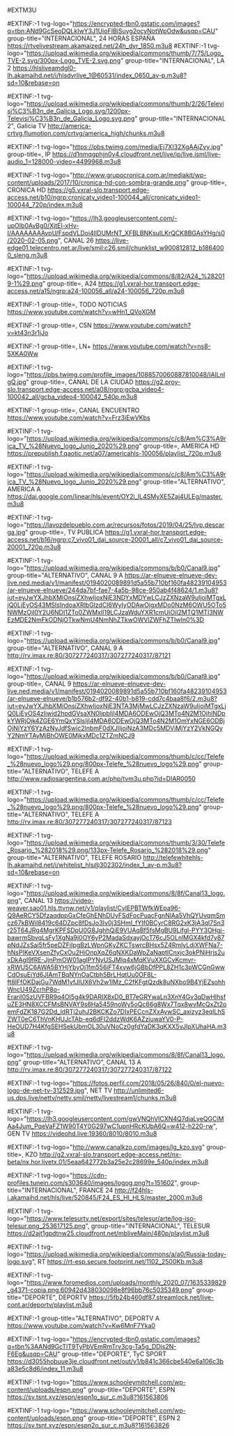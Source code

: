 #EXTM3U

#EXTINF:-1 tvg-logo="https://encrypted-tbn0.gstatic.com/images?q=tbn:ANd9GcSeoDQLkIwY3J1UioFIBiSuyg2ocyNotWpOdw&usqp=CAU" group-title="INTERNACIONAL", 24 HORAS ESPAÑA
https://rtvelivestream.akamaized.net/24h_dvr_1850.m3u8
#EXTINF:-1 tvg-logo="https://upload.wikimedia.org/wikipedia/commons/thumb/7/75/Logo_TVE-2.svg/300px-Logo_TVE-2.svg.png" group-title="INTERNACIONAL", LA 2
https://hlsliveamdgl0-lh.akamaihd.net/i/hlsdvrlive_1@60531/index_0650_av-p.m3u8?sd=10&rebase=on

#EXTINF:-1 tvg-logo="https://upload.wikimedia.org/wikipedia/commons/thumb/2/26/Televisi%C3%B3n_de_Galicia_Logo.svg/1200px-Televisi%C3%B3n_de_Galicia_Logo.svg.png" group-title="INTERNACIONAL 2", Galicia TV
http://america-crtvg.flumotion.com/crtvg/america_high/chunks.m3u8


#EXTINF:-1 tvg-logo="https://pbs.twimg.com/media/Ej7XI32XgAAjZvy.jpg" group-title=, IP 
https://d1nmqgphjn0y4.cloudfront.net/live/ip/live.isml/live-audio_1=128000-video=4499968.m3u8

#EXTINF:-1 tvg-logo="http://www.grupocronica.com.ar/mediakit/wp-content/uploads/2017/10/cronica-hd-con-sombra-grande.png" group-title=, CRONICA HD 
https://g5.vxral-slo.transport.edge-access.net/b10/ngrp:cronicatv_video1-100044_all/cronicatv_video1-100044_720p/index.m3u8

#EXTINF:-1 tvg-logo="https://lh3.googleusercontent.com/-upOIb0AvBg0/XjtEI-xHv-I/AAAAAAAAvpU/FspdVLDoi4IlDUMrNT_XFBLBNKsuILKrQCK8BGAsYHg/s0/2020-02-05.png", CANAL 26
https://live-edge01.telecentro.net.ar/live/smil:c26.smil/chunklist_w900812812_b1864000_sleng.m3u8

#EXTINF:-1 tvg-logo="https://upload.wikimedia.org/wikipedia/commons/8/82/A24_%282019-1%29.png" group-title=, A24
https://g1.vxral-hor.transport.edge-access.net/a15/ngrp:a24-100056_all/a24-100056_720p.m3u8

#EXTINF:-1 group-title=, TODO NOTICIAS   
https://www.youtube.com/watch?v=wHn1_QVoXGM

#EXTINF:-1 group-title=, C5N 
https://www.youtube.com/watch?v=kt43n3r1jJo

#EXTINF:-1 group-title=, LN+ 
https://www.youtube.com/watch?v=ns8-5XKA0Ww

#EXTINF:-1 tvg-logo="https://pbs.twimg.com/profile_images/1088570060887810048/IAlLnIgQ.jpg" group-title=, CANAL DE LA CIUDAD
https://g2.proy-slo.transport.edge-access.net/a08/ngrp:gcba_video4-100042_all/gcba_video4-100042_540p.m3u8

#EXTINF:-1 group-title=, CANAL ENCUENTRO   
https://www.youtube.com/watch?v=Frz3iEwVKbs

#EXTINF:-1 tvg-logo="https://upload.wikimedia.org/wikipedia/commons/c/c8/Am%C3%A9rica_TV_%28Nuevo_logo_Junio_2020%29.png" group-title=, AMERICA HD 
https://prepublish.f.qaotic.net/a07/americahls-100056/playlist_720p.m3u8 

#EXTINF:-1 tvg-logo="https://upload.wikimedia.org/wikipedia/commons/c/c8/Am%C3%A9rica_TV_%28Nuevo_logo_Junio_2020%29.png" group-title="ALTERNATIVO", AMERICA A
https://dai.google.com/linear/hls/event/OY2i_lL4SMyXE5Zaj4ULEg/master.m3u8
 
#EXTINF:-1 tvg-logo="https://lavozdelpueblo.com.ar/recursos/fotos/2019/04/25/lvp.descarga.jpg" group-title=, TV PUBLICA 
https://g1.vxral-hor.transport.edge-access.net/b16/ngrp:c7_vivo01_dai_source-20001_all/c7_vivo01_dai_source-20001_720p.m3u8

#EXTINF:-1 tvg-logo="https://upload.wikimedia.org/wikipedia/commons/b/b0/Canal9.jpg" group-title="ALTERNATIVO", CANAL 9 A
https://ar-elnueve-elnueve-dev-live.ned.media/v1/manifest/0194020089891d5a55b710bf160fa48239104953/ar-elnueve-elnueve/244da7bf-fae7-4a5b-98ce-950ab4f48624/1.m3u8?iut=eyJwYXJhbXMiOnsiZXhwIjoxNjE3NDYxMDYwLCJzZXNzaW9uIjoiMTgxLjQ0LjEyOS43MSIsIndoaXRlbGlzdCI6WyIyODAwOjgxMDo0NzM6OWU5OTo5NWMzOjI0Y2U6NDI1ZTo0ZWMxIl19LCJzaWduYXR1cmUiOiI2MTQ1MTI3NWEzMDE2NmFkODNjOTkwNmU4NmNhZTkwOWVlZWFhZTIwIn0%3D

#EXTINF:-1 tvg-logo="https://upload.wikimedia.org/wikipedia/commons/b/b0/Canal9.jpg" group-title="ALTERNATIVO", CANAL 9 A
http://rv.imax.re:80/307277240317/307277240317/87121

#EXTINF:-1 tvg-logo="https://upload.wikimedia.org/wikipedia/commons/b/b0/Canal9.jpg" group-title=, CANAL 9 
https://ar-elnueve-elnueve-dev-live.ned.media/v1/manifest/0194020089891d5a55b710bf160fa48239104953/ar-elnueve-elnueve/b1b576b2-df92-40b1-b819-cdd7c4baa8f6/2.m3u8?iut=eyJwYXJhbXMiOnsiZXhwIjoxNjE3NTA3MjMwLCJzZXNzaW9uIjoiMTgxLjQ0LjEyOS4zIiwid2hpdGVsaXN0IjpbIjI4MDA6ODEwOjQ3MTo4N2M1OjhlNDpkYWRjOjk4ZGE6YmQxYSIsIjI4MDA6ODEwOjQ3MTo4N2M1OmYxNGE6ODBjOjNiYzY6YzAzNyJdfSwic2lnbmF0dXJlIjoiNzA3MDc5MDViMjYzY2VkNGQyY2NmYTAyMjBhOWE0MjkxMDc1ZTZmNCJ9

#EXTINF:-1 tvg-logo="https://upload.wikimedia.org/wikipedia/commons/thumb/c/cc/Telefe_%28nuevo_logo%29.png/800px-Telefe_%28nuevo_logo%29.png" group-title="ALTERNATIVO", TELEFE A
http://www.radiosargentina.com.ar/php/tvm3u.php?id=DIAR0050 

#EXTINF:-1 tvg-logo="https://upload.wikimedia.org/wikipedia/commons/thumb/c/cc/Telefe_%28nuevo_logo%29.png/800px-Telefe_%28nuevo_logo%29.png" group-title="ALTERNATIVO", TELEFE A
http://rv.imax.re:80/307277240317/307277240317/87123

#EXTINF:-1 tvg-logo="https://upload.wikimedia.org/wikipedia/commons/thumb/3/30/Telefe_Rosario_%282018%29.png/133px-Telefe_Rosario_%282018%29.png" group-title="ALTERNATIVO", TELEFE ROSARIO
http://telefewhitehls-lh.akamaihd.net/i/whitelist_hls@302302/index_1_av-p.m3u8?sd=10&rebase=on

#EXTINF:-1 tvg-logo="https://upload.wikimedia.org/wikipedia/commons/8/8f/Canal13_logo.png", CANAL 13 
https://video-weaver.sao01.hls.ttvnw.net/v1/playlist/CvIEPBTWfkWEpa96-Q9AeRCY5DfzaqdppGxCfeGhENhDUyFSdFocPuacFgnNlAa5VhQYUvqmSmcz67kBWiI8419c64DZpc8fDsJo3Iv0j3SHmI_fYIf0BCyrC8RG2xK3jA3ql7Sn3r25T64JRg4MgrKPFSDpU0G8JghhQiE9VUAqBf5fsMgBU9Lifgl-PYY3OHgj-bawrmSbvqLsFy1XgNa9j0OY6yP2MadaSdxayjOcT76cJ5OLnlMGX4kfd7y87pNdJZsSai5fr5peDZFiIpgBzLWpnGKyZKCTswrcBHsx5Z4RmlyLdjXWFNa7-hNsPIKeVXsenZfyCxOu2HiOnpXqZ6qNXKDaWpZaNaptICnxjc3okPNjHrjs2uxDkAgI9fRE-JjnPmOW01aglPYNyUSJMlq4xMqKVuXXGCvKcmvr-xRWU5C6AWA5BYHjYbyOj1fm556iFT4xvw6jGBbDfPPL8ZH1c3pWCGnGwwCdOsuEiYd6JIAmTBqNYnOaCtbh5BrLHqtUu0OF8L-ft8lFfOKDajGu7WdM1yfJIUX6Vh2w1lMz_C2fKFgtQzdk8uNXbo9B4YjEZsohhWncU49ZcrhP8o-Eraril0SzUVFBR9q4Ol5g4k9DARIX8xD0_BT7eGRYwaLn3XnY4Gv3qDwHIhsfuZE3HN8XCCFMsBNVAY9s6Ha5459noWy5oQc66g8Wx7Tqx8wvMcQxZt2oemFdZK187G2Dd_ldRTj2uhJ2BKCKZo7DIxPECcnZXxAywSC_axizyz3eqlLhSZWT0eC6ThVnKHUJcTAb-eq6dFI2ddzWdK6AZziuwaYV0-P-HeOUD7H4KfgSEHSekUbmOL30uVNoCz0gfdYaDK3qKXX5vJIpXUhaHA.m3u8

#EXTINF:-1 tvg-logo="https://upload.wikimedia.org/wikipedia/commons/8/8f/Canal13_logo.png" group-title="ALTERNATIVO", CANAL 13 A
http://rv.imax.re:80/307277240317/307277240317/87122

#EXTINF:-1 tvg-logo="https://fotos.perfil.com/2018/05/26/840/0/el-nuevo-logo-de-net-tv-312529.jpg", NET TV 
http://unlimited6-us.dps.live/nettv/nettv.smil/nettv/livestream1/chunks.m3u8

#EXTINF:-1 tvg-logo="https://lh3.googleusercontent.com/gwVNQhVICXN4Q7djaLyeQGCiMAa4Jum_PqeVaFZ1W90T4Y0G297wC1upnHRcKUbA6Q=w412-h220-rw", GEN TV 
https://videohd.live:19360/8010/8010.m3u8

#EXTINF:-1 tvg-logo="http://www.canalkzo.com/images/lg_kzo.svg" group-title=, KZO
http://g2.vxral-slo.transport.edge-access.net/nx-beta/nx.hor.livetx.01/5eaa642772b3a25e2c28699e_540p/index.m3u8

#EXTINF:-1 tvg-logo="https://cdn-profiles.tunein.com/s303640/images/logog.png?t=151602", group-title="INTERNACIONAL", FRANCE 24 
http://f24hls-i.akamaihd.net/hls/live/520845/F24_ES_HI_HLS/master_2000.m3u8

#EXTINF:-1 tvg-logo="https://www.telesurtv.net/export/sites/telesur/arte/log-iso-telesur.png_253617125.png", group-title="INTERNACIONAL", TELESUR 
https://d2ajt1gpdtnw25.cloudfront.net/mbliveMain/480p/playlist.m3u8

#EXTINF:-1 tvg-logo="https://upload.wikimedia.org/wikipedia/commons/a/a0/Russia-today-logo.svg", RT 
https://rt-esp.secure.footprint.net/1102_2500Kb.m3u8

#EXTINF:-1 tvg-logo="https://www.foromedios.com/uploads/monthly_2020_07/1635339829_g4371-copia.png.60942d438030098e8f96bb76c5035349.png" group-title="DEPORTE", DEPORTV 
https://5fb24b460df87.streamlock.net/live-cont.ar/deportv/playlist.m3u8

#EXTINF:-1 group-title="ALTERNATIVO", DEPORTV A
https://www.youtube.com/watch?v=Kw6MnF7Yka0

#EXTINF:-1 tvg-logo="https://encrypted-tbn0.gstatic.com/images?q=tbn%3AANd9GcTlT9TyPbVEmRmTrv3cg-Ta5g_DDjs2N-F6Eg&usqp=CAU" group-title="DEPORTE", TyC SPORT
https://d3055hobuue3je.cloudfront.net/out/v1/b841c366cbe540e6a106c3ba83e5c8d6/index_11.m3u8

#EXTINF:-1 tvg-logo="https://www.schooleymitchell.com/wp-content/uploads/espn.png" group-title="DEPORTE", ESPN 
https://sv.tsnt.xyz/espn/espn1o_sur_c.m3u8?161563806

#EXTINF:-1 tvg-logo="https://www.schooleymitchell.com/wp-content/uploads/espn.png" group-title="DEPORTE", ESPN 2
https://sv.tsnt.xyz/espn/espn2o_sur_c.m3u8?161563826
